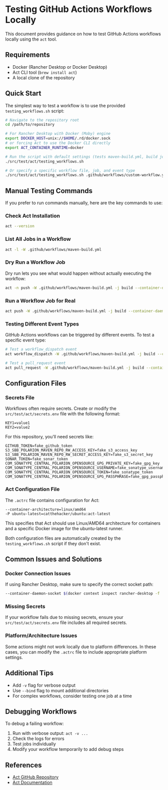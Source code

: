 # Testing GitHub Actions Workflows Locally

This document provides guidance on how to test GitHub Actions workflows locally using the `act` tool.

## Requirements

- Docker (Rancher Desktop or Docker Desktop)
- Act CLI tool (`brew install act`)
- A local clone of the repository

## Quick Start

The simplest way to test a workflow is to use the provided `testing_workflows.sh` script:

```bash
# Navigate to the repository root
cd /path/to/repository

# For Rancher Desktop with Docker (Moby) engine
export DOCKER_HOST=unix://$HOME/.rd/docker.sock
# or forcing Act to use the Docker CLI directly
export ACT_CONTAINER_RUNTIME=docker

# Run the script with default settings (tests maven-build.yml, build job)
./src/test/act/testing_workflows.sh

# Or specify a specific workflow file, job, and event type
./src/test/act/testing_workflows.sh .github/workflows/custom-workflow.yml job-name workflow_dispatch
```

## Manual Testing Commands

If you prefer to run commands manually, here are the key commands to use:

### Check Act Installation

```bash
act --version
```

### List All Jobs in a Workflow

```bash
act -l -W .github/workflows/maven-build.yml
```

### Dry Run a Workflow Job

Dry run lets you see what would happen without actually executing the workflow:

```bash
act -n push -W .github/workflows/maven-build.yml -j build --container-daemon-socket $(docker context inspect rancher-desktop -f '{{.Endpoints.docker.Host}}') --secret-file src/test/act/secrets.env
```

### Run a Workflow Job for Real

```bash
act push -W .github/workflows/maven-build.yml -j build --container-daemon-socket $(docker context inspect rancher-desktop -f '{{.Endpoints.docker.Host}}') --secret-file src/test/act/secrets.env
```

### Testing Different Event Types

GitHub Actions workflows can be triggered by different events. To test a specific event type:

```bash
# Test a workflow_dispatch event
act workflow_dispatch -W .github/workflows/maven-build.yml -j build --container-daemon-socket $(docker context inspect rancher-desktop -f '{{.Endpoints.docker.Host}}') --secret-file src/test/act/secrets.env

# Test a pull_request event
act pull_request -W .github/workflows/maven-build.yml -j build --container-daemon-socket $(docker context inspect rancher-desktop -f '{{.Endpoints.docker.Host}}') --secret-file src/test/act/secrets.env
```

## Configuration Files

### Secrets File

Workflows often require secrets. Create or modify the `src/test/act/secrets.env` file with the following format:

```
KEY1=value1
KEY2=value2
```

For this repository, you'll need secrets like:

```
GITHUB_TOKEN=fake_github_token
S3_SBB_POLARION_MAVEN_REPO_RW_ACCESS_KEY=fake_s3_access_key
S3_SBB_POLARION_MAVEN_REPO_RW_SECRET_ACCESS_KEY=fake_s3_secret_key
SONAR_TOKEN=fake_sonar_token
COM_SONATYPE_CENTRAL_POLARION_OPENSOURCE_GPG_PRIVATE_KEY=fake_gpg_key
COM_SONATYPE_CENTRAL_POLARION_OPENSOURCE_USERNAME=fake_sonatype_username
COM_SONATYPE_CENTRAL_POLARION_OPENSOURCE_TOKEN=fake_sonatype_token
COM_SONATYPE_CENTRAL_POLARION_OPENSOURCE_GPG_PASSPHRASE=fake_gpg_passphrase
```

### Act Configuration File

The `.actrc` file contains configuration for Act:

```
--container-architecture=linux/amd64
-P ubuntu-latest=catthehacker/ubuntu:act-latest
```

This specifies that Act should use Linux/AMD64 architecture for containers and a specific Docker image for the ubuntu-latest runner.

Both configuration files are automatically created by the `testing_workflows.sh` script if they don't exist.

## Common Issues and Solutions

### Docker Connection Issues

If using Rancher Desktop, make sure to specify the correct socket path:

```bash
--container-daemon-socket $(docker context inspect rancher-desktop -f '{{.Endpoints.docker.Host}}')
```

### Missing Secrets

If your workflow fails due to missing secrets, ensure your `src/test/act/secrets.env` file includes all required secrets.

### Platform/Architecture Issues

Some actions might not work locally due to platform differences. In these cases, you can modify the `.actrc` file to include appropriate platform settings.

## Additional Tips

- Add `-v` flag for verbose output
- Use `--bind` flag to mount additional directories
- For complex workflows, consider testing one job at a time

## Debugging Workflows

To debug a failing workflow:

1. Run with verbose output: `act -v ...`
2. Check the logs for errors
3. Test jobs individually
4. Modify your workflow temporarily to add debug steps

## References

- [Act GitHub Repository](https://github.com/nektos/act)
- [Act Documentation](https://nektosact.com/)
